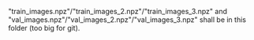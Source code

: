 "train_images.npz"/"train_images_2.npz"/"train_images_3.npz" and "val_images.npz"/"val_images_2.npz"/"val_images_3.npz" shall be in this folder (too big for git).
